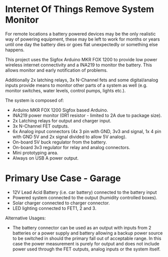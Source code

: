 Internet Of Things Remove System Monitor
========================================

For remote locations a battery powered devices may be the only realistic way of powering equipment, these may be left to work for months or years until one day the battery dies or goes flat unexpectedly or something else happens.

This project uses the Sigfox Arduino MKR FOX 1200 to provide low power wireless internet connectivity and a INA219 to monitor the battery. This allows monitor and early notification of problems.

Additionally 2x latching relays, 3x N-Channel fets and some digital/analog inputs provide means to monitor other parts of a system as well (e.g. monitor switches, water levels, control pumps, lights etc.).

The system is composed of:

* Arduino MKR FOX 1200 Sigfox based Arduino.
* INA219 power monitor (0R1 resistor - limited to 2A due to package size).
* 2x Latching relays for output and charger input.
* 3x N-Channel FET outputs.
* 6x Analog input connectors (4x 3 pin with GND, 3v3 and signal, 1x 4 pin with GND 5V and 2x signal divided to allow 5V analog).
* On-board 5V buck regulator from the battery.
* On-board 3v3 regulator for relay and analog connectors.
* Mini prototyping area.
* Always on USB A power output.


Primary Use Case - Garage
=========================

* 12V Lead Acid Battery (i.e. car battery) connected to the battery input
* Powered system connected to the output (humidity controlled boxes).
* Solar charger connected to charger connector.
* LED lighting connected to FET1, 2 and 3.

Alternative Usages:
* The battery connector can be used as an output with inputs from 2 batteries or a power supply and battery allowing a backup power source to be switched in should the primary fall out of acceptable range. In this case the power measurement is purely for output and does not include power used through the FET outputs, analog inputs or the system itself.

